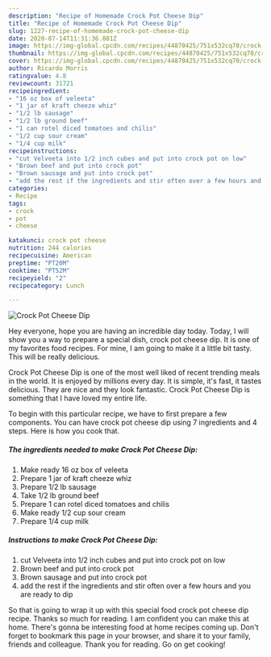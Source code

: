 ```yaml
---
description: "Recipe of Homemade Crock Pot Cheese Dip"
title: "Recipe of Homemade Crock Pot Cheese Dip"
slug: 1227-recipe-of-homemade-crock-pot-cheese-dip
date: 2020-07-14T11:31:36.881Z
image: https://img-global.cpcdn.com/recipes/44870425/751x532cq70/crock-pot-cheese-dip-recipe-main-photo.jpg
thumbnail: https://img-global.cpcdn.com/recipes/44870425/751x532cq70/crock-pot-cheese-dip-recipe-main-photo.jpg
cover: https://img-global.cpcdn.com/recipes/44870425/751x532cq70/crock-pot-cheese-dip-recipe-main-photo.jpg
author: Ricardo Morris
ratingvalue: 4.8
reviewcount: 31721
recipeingredient:
- "16 oz box of veleeta"
- "1 jar of kraft cheeze whiz"
- "1/2 lb sausage"
- "1/2 lb ground beef"
- "1 can rotel diced tomatoes and chilis"
- "1/2 cup sour cream"
- "1/4 cup milk"
recipeinstructions:
- "cut Velveeta into 1/2 inch cubes and put into crock pot on low"
- "Brown beef and put into crock pot"
- "Brown sausage and put into crock pot"
- "add the rest if the ingredients and stir often over a few hours and you are ready to dip"
categories:
- Recipe
tags:
- crock
- pot
- cheese

katakunci: crock pot cheese 
nutrition: 244 calories
recipecuisine: American
preptime: "PT20M"
cooktime: "PT52M"
recipeyield: "2"
recipecategory: Lunch

---
```



![Crock Pot Cheese Dip](https://img-global.cpcdn.com/recipes/44870425/751x532cq70/crock-pot-cheese-dip-recipe-main-photo.jpg)

Hey everyone, hope you are having an incredible day today. Today, I will show you a way to prepare a special dish, crock pot cheese dip. It is one of my favorites food recipes. For mine, I am going to make it a little bit tasty. This will be really delicious.



Crock Pot Cheese Dip is one of the most well liked of recent trending meals in the world. It is enjoyed by millions every day. It is simple, it's fast, it tastes delicious. They are nice and they look fantastic. Crock Pot Cheese Dip is something that I have loved my entire life.


To begin with this particular recipe, we have to first prepare a few components. You can have crock pot cheese dip using 7 ingredients and 4 steps. Here is how you cook that.

<!--inarticleads1-->

##### The ingredients needed to make Crock Pot Cheese Dip:

1. Make ready 16 oz box of veleeta
1. Prepare 1 jar of kraft cheeze whiz
1. Prepare 1/2 lb sausage
1. Take 1/2 lb ground beef
1. Prepare 1 can rotel diced tomatoes and chilis
1. Make ready 1/2 cup sour cream
1. Prepare 1/4 cup milk




<!--inarticleads2-->

##### Instructions to make Crock Pot Cheese Dip:

1. cut Velveeta into 1/2 inch cubes and put into crock pot on low
1. Brown beef and put into crock pot
1. Brown sausage and put into crock pot
1. add the rest if the ingredients and stir often over a few hours and you are ready to dip




So that is going to wrap it up with this special food crock pot cheese dip recipe. Thanks so much for reading. I am confident you can make this at home. There's gonna be interesting food at home recipes coming up. Don't forget to bookmark this page in your browser, and share it to your family, friends and colleague. Thank you for reading. Go on get cooking!

